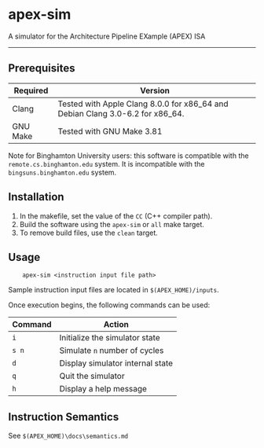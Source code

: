 # apex-sim
A simulator for the Architecture Pipeline EXample (APEX) ISA

---
## Prerequisites
| Required | Version |
|----------|---------|
| Clang    | Tested with Apple Clang 8.0.0 for x86_64 and Debian Clang 3.0-6.2 for x86_64.|
| GNU Make | Tested with GNU Make 3.81 |

Note for Binghamton University users: this software is compatible with the `remote.cs.binghamton.edu` system. It is incompatible with the `bingsuns.binghamton.edu` system.

## Installation

1. In the makefile, set the value of the `CC` (C++ compiler path).
2. Build the software using the `apex-sim` or `all` make target.
3. To remove build files, use the `clean` target.

## Usage
        apex-sim <instruction input file path>

Sample instruction input files are located in `$(APEX_HOME)/inputs`.

Once execution begins, the following commands can be used:

| Command | Action                         |
|---------|--------------------------------|
| `i`     | Initialize the simulator state |
|`s n`    | Simulate `n` number of cycles  |
| `d`     | Display simulator internal state |
| `q`     | Quit the simulator             |
| `h`     | Display a help message         |

## Instruction Semantics
See `$(APEX_HOME)\docs\semantics.md`

